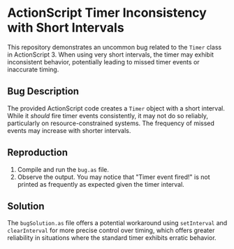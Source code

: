 # ActionScript Timer Inconsistency with Short Intervals

This repository demonstrates an uncommon bug related to the `Timer` class in ActionScript 3.  When using very short intervals, the timer may exhibit inconsistent behavior, potentially leading to missed timer events or inaccurate timing.

## Bug Description
The provided ActionScript code creates a `Timer` object with a short interval. While it *should* fire timer events consistently, it may not do so reliably, particularly on resource-constrained systems.  The frequency of missed events may increase with shorter intervals.

## Reproduction
1. Compile and run the `bug.as` file.
2. Observe the output.  You may notice that "Timer event fired!" is not printed as frequently as expected given the timer interval.

## Solution
The `bugSolution.as` file offers a potential workaround using `setInterval` and `clearInterval` for more precise control over timing, which offers greater reliability in situations where the standard timer exhibits erratic behavior.
